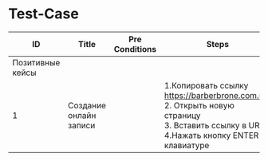 # Test-Case

|  ID |  Title  |    Pre Conditions |   Steps  |     Expected Result |
|----|----|------|-----|-----|
|     Позитивные кейсы |         
|1   |    Создание онлайн записи|    |     1.Копировать ссылку https://barberbrone.com.ua/ </br>2. Открыть новую страницу </br>3. Вставить ссылку в URL </br>4.Нажать кнопку ENTER на клавиатуре| Происходит открытие страницы|


